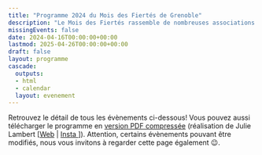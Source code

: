 ```yaml
---
title: "Programme 2024 du Mois des Fiertés de Grenoble"
description: "Le Mois des Fiertés rassemble de nombreuses associations LGBTQIA+ de Grenoble autour de quatre semaines d'événements organisés par et pour les personnes LGBTQIA+ et leurs allié·es. Ainsi, nous vous proposons plus de 80 évènements riches en couleurs 🏳️‍🌈, du 14 mai au 16 juin!"
missingEvents: false
date: 2024-04-16T00:00:00+00:00
lastmod: 2025-04-26T00:00:00+00:00
draft: false
layout: programme
cascade:
  outputs:
  - html
  - calendar
  layout: evenement
---
```


Retrouvez le détail de tous les évènements ci-dessous! Vous pouvez aussi télécharger le programme en [version PDF compressée](/documents/planning-fiertes-2024_compressed.pdf) (réalisation de Julie Lambert [[Web](https://www.julie-lambert.fr/) | [Insta ](https://www.instagram.com/fichtritudes/)]). Attention, certains évènements pouvant être modifiés, nous vous invitons à regarder cette page également 😉.